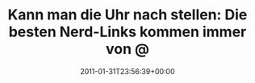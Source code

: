 ---
retweeted: false
source: <a href="http://twitter.com/#!/download/ipad" rel="nofollow">Twitter for iPad</a>
entities:
  hashtags: []
  symbols: []
  user_mentions:
  - name: nkoehring
    screen_name: nkoehring
    indices:
    - '70'
    - '80'
    id_str: '2542731366'
    id: '2542731366'
  urls: []
display_text_range:
- '0'
- '117'
favorite_count: '0'
id_str: '32225779039342592'
truncated: false
retweet_count: '0'
id: '32225779039342592'
created_at: Mon Jan 31 23:56:39 +0000 2011
favorited: false
full_text: 'Kann man die Uhr nach stellen: Die besten Nerd-Links kommen immer von
  [@nkoehring](https://twitter.com/nkoehring) nach Mitternacht: http://j.mp/dP4o1s'
lang: de
tags:
- pesos/twitter
date: '2011-01-31T23:56:39+00:00'
src: https://twitter.com/bascht/status/32225779039342592
original_url: https://twitter.com/bascht/status/32225779039342592
type: twitter_tweet
text: 'Kann man die Uhr nach stellen: Die besten Nerd-Links kommen immer von [@nkoehring](https://twitter.com/nkoehring)
  nach Mitternacht: http://j.mp/dP4o1s'
title: 'Kann man die Uhr nach stellen: Die besten Nerd-Links kommen immer von @'

---